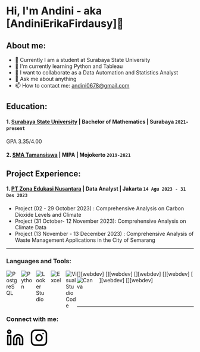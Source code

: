 # Hi, I'm Andini - aka [AndiniErikaFirdausy]👋
## About me:
- 🔭 Currently I am a student at Surabaya State University
- 🌱 I'm currently learning Python and Tableau
- 👯 I want to collaborate as a Data Automation and Statistics Analyst
- 💬 Ask me about anything
- 📫 How to contact me: andini0678@gmail.com

## Education:

#### 1. [Surabaya State University](https://www.unesa.ac.id/) | Bachelor of Mathematics | Surabaya `2021-present`
GPA 3.35/4.00
#### 2. [SMA Tamansiswa](https://smatakumjk.com/) | MIPA | Mojokerto `2019-2021`

## Project Experience:
#### 1. [PT Zona Edukasi Nusantara](https://www.zenius.net/) | Data Analyst | Jakarta `14 Agu 2023 - 31 Des 2023`
- Project (02 - 29 October 2023) : Comprehensive Analysis on Carbon Dioxide Levels and Climate
- Project (31 October- 12 November 2023): Comprehensive Analysis on Climate Data
- Project (13 November - 13 December 2023) : Comprehensive Analysis of Waste Management Applications in the City of Semarang

---

### Languages and Tools:
[<img align="left" alt="PostgreSQL" width="30px" src="https://play-lh.googleusercontent.com/2_2DM1Oq8So6TLiHy1L9FlII_kUJuSk8-9RNrLZ3EN5KMZ5FySEU3diopyd6hTt-evA=w240-h480" style="padding-right:10px;" />][webdev]
[<img align="left" alt="Python" width="30px" src="https://upload.wikimedia.org/wikipedia/commons/thumb/c/c3/Python-logo-notext.svg/110px-Python-logo-notext.svg.png?20100317150552" style="padding-right:10px;" />][webdev]
[<img align="left" alt="Looker Studio" width="30px" src="https://syncwith.com/images/home/looker-studio.png" style="padding-right:10px;" />][webdev]
[<img align="left" alt="Excel" width="30px" src="https://is2-ssl.mzstatic.com/image/thumb/Purple126/v4/a8/fd/5a/a8fd5a84-c6f1-355f-3b9f-6e86598efaa3/XCEL.png/1200x630bb.png" style="padding-right:10px;" />][webdev]
[<img align="left" alt="Visual Studio Code" width="30px" src="https://upload.wikimedia.org/wikipedia/commons/thumb/9/9a/Visual_Studio_Code_1.35_icon.svg/2048px-Visual_Studio_Code_1.35_icon.svg.png" style="padding-right:0px;" />][webdev]
[<img align="left" alt="Canva" width="50px" src="https://cdn3d.iconscout.com/3d/free/thumb/free-canva-9234654-7516879.png?f=webp" style="padding-right:10px;" />][webdev]

<br />
<br />

---
### Connect with me:

[![website](./img/linkedin-light.svg)](www.linkedin.com/in/andini-erika-firdausy-667b2b2a0#gh-light-mode-only)
&nbsp;&nbsp;
[![website](./img/instagram-light.svg)](https://instagram.com/youereuka?igshid=NzZlODBkYWE4Ng==#gh-light-mode-only)
